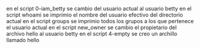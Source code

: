 en el script 0-iam_betty se cambio del usuario actual al usuario betty
en el script whoami se imprimio el nombre del usuario efectivo del directorio actual
en el script groups se imprimio todos los grupos a los que pertenece el usuario actual
en el script new_owner se cambio el propietario del archivo hello al usuario betty
en el script 4-empty se creo un archillo llamado hello